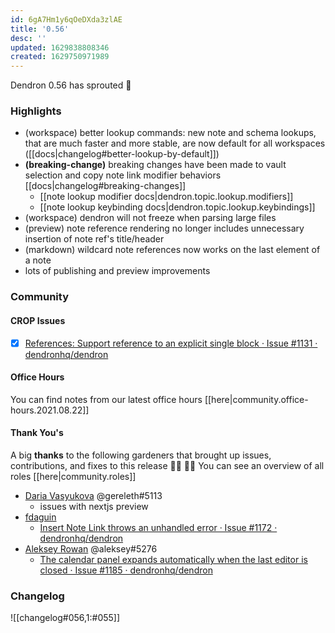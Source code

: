 ```yaml
---
id: 6gA7Hm1y6qOeDXda3zlAE
title: '0.56'
desc: ''
updated: 1629838808346
created: 1629750971989
---
```


Dendron 0.56 has sprouted  🌱

### Highlights

- (workspace) better lookup commands: new note and schema lookups, that are much faster and more stable, are now default for all workspaces ([[docs|changelog#better-lookup-by-default]])
- **(breaking-change)** breaking changes have been made to vault selection and copy note link modifier behaviors [[docs|changelog#breaking-changes]]
  - [[note lookup modifier docs|dendron.topic.lookup.modifiers]]
  - [[note lookup keybinding docs|dendron.topic.lookup.keybindings]]
- (workspace) dendron will not freeze when parsing large files
- (preview) note reference rendering no longer includes unnecessary insertion of note ref's title/header
- (markdown) wildcard note references now works on the last element of a note
- lots of publishing and preview improvements

### Community

#### CROP Issues
- [x] [References: Support reference to an explicit single block · Issue #1131 · dendronhq/dendron](https://github.com/dendronhq/dendron/issues/1131)


#### Office Hours

You can find notes from our latest office hours [[here|community.office-hours.2021.08.22]]

#### Thank You's

A big **thanks** to the following gardeners that brought up issues, contributions, and fixes to this release :man_farmer: :woman_farmer: 
You can see an overview of all roles [[here|community.roles]]

- [Daria Vasyukova](https://github.com/gereleth) @gereleth#5113 
  - issues with nextjs preview
- [fdaguin](https://github.com/fdaguin)
  - [Insert Note Link throws an unhandled error · Issue #1172 · dendronhq/dendron](https://github.com/dendronhq/dendron/issues/1172)
- [Aleksey Rowan](https://github.com/aleksey-rowan) @aleksey#5276
  - [The calendar panel expands automatically when the last editor is closed · Issue #1185 · dendronhq/dendron](https://github.com/dendronhq/dendron/issues/1185)

### Changelog
![[changelog#056,1:#055]]

